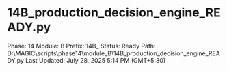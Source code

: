 # 14B_production_decision_engine_READY.py

Phase: 14
Module: B
Prefix: 14B_
Status: Ready
Path: D:\MAGIC\scripts\phase14\module_B\14B_production_decision_engine_READY.py
Last Updated: July 28, 2025 5:14 PM (GMT+5:30)
